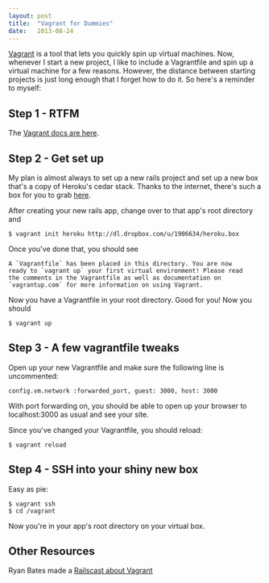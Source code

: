 ```yaml
---
layout: post
title:  "Vagrant for Dummies"
date:   2013-08-24
---
```


[Vagrant](http://www.vagrantup.com/) is a tool that lets you quickly spin up virtual machines. Now, whenever I start a new project, I like to include a Vagrantfile and spin up a virtual machine for a few reasons. However, the distance between starting projects is just long enough that I forget how to do it. So here's a reminder to myself:

## Step 1 - RTFM

The [Vagrant docs are here](http://docs.vagrantup.com/v2/).

## Step 2 - Get set up

My plan is almost always to set up a new rails project and set up a new box that's a copy of Heroku's cedar stack. Thanks to the internet, there's such a box for you to grab [here](http://dl.dropbox.com/u/1906634/heroku.box). 

After creating your new rails app, change over to that app's root directory and 

```
$ vagrant init heroku http://dl.dropbox.com/u/1906634/heroku.box
```

Once you've done that, you should see

```
A `Vagrantfile` has been placed in this directory. You are now
ready to `vagrant up` your first virtual environment! Please read
the comments in the Vagrantfile as well as documentation on
`vagrantup.com` for more information on using Vagrant.
```

Now you have a Vagrantfile in your root directory. Good for you! Now you should 

```
$ vagrant up
```

## Step 3 - A few vagrantfile tweaks

Open up your new Vagrantfile and make sure the following line is uncommented:

```
config.vm.network :forwarded_port, guest: 3000, host: 3000
```

With port forwarding on, you should be able to open up your browser to localhost:3000 as usual and see your site.

Since you've changed your Vagrantfile, you should reload:

```
$ vagrant reload
```

## Step 4 - SSH into your shiny new box

Easy as pie:

```
$ vagrant ssh
$ cd /vagrant
```
Now you're in your app's root directory on your virtual box.

## Other Resources

Ryan Bates made a [Railscast about Vagrant](http://railscasts.com/episodes/292-virtual-machines-with-vagrant)
